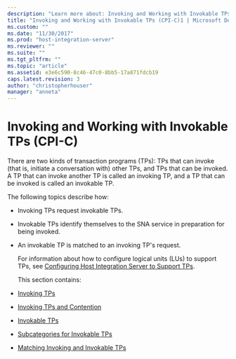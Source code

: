 ```yaml
---
description: "Learn more about: Invoking and Working with Invokable TPs (CPI-C)"
title: "Invoking and Working with Invokable TPs (CPI-C)1 | Microsoft Docs"
ms.custom: ""
ms.date: "11/30/2017"
ms.prod: "host-integration-server"
ms.reviewer: ""
ms.suite: ""
ms.tgt_pltfrm: ""
ms.topic: "article"
ms.assetid: e3e6c590-8c46-47c0-8bb5-17a871fdcb19
caps.latest.revision: 3
author: "christopherhouser"
manager: "anneta"
---
```

# Invoking and Working with Invokable TPs (CPI-C)
There are two kinds of transaction programs (TPs): TPs that can invoke (that is, initiate a conversation with) other TPs, and TPs that can be invoked. A TP that can invoke another TP is called an invoking TP, and a TP that can be invoked is called an invokable TP.  

 The following topics describe how:  

- Invoking TPs request invokable TPs.  

- Invokable TPs identify themselves to the SNA service in preparation for being invoked.  

- An invokable TP is matched to an invoking TP's request.  

  For information about how to configure logical units (LUs) to support TPs, see [Configuring Host Integration Server to Support TPs](../core/configuring-host-integration-server-to-support-tps-cpi-c-1.md).  

  This section contains:  

- [Invoking TPs](../core/invoking-tps-cpi-c-2.md)  

- [Invoking TPs and Contention](../core/invoking-tps-and-contention-cpi-c-1.md)  

- [Invokable TPs](../core/invokable-tps-cpi-c-2.md)  

- [Subcategories for Invokable TPs](../core/subcategories-for-invokable-tps-cpi-c-1.md)  

- [Matching Invoking and Invokable TPs](../core/matching-invoking-and-invokable-tps-cpi-c-1.md)
